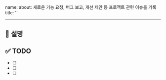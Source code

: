 name: <!--이 템플릿이 어떤 종류의 이슈를 작성하기 위한 것인지 명확하게 설명하는 짧은 문구.-->
about: 새로운 기능 요청, 버그 보고, 개선 제안 등 프로젝트 관련 이슈를 기록
title: ''

---

## 🚀 설명

<!-- 이 이슈가 무엇을 해결하려는지, 왜 필요한지 간결하게 설명해주세요. -->
<!-- (예: 로그인 페이지에서 특정 상황 시 오류 발생, 새로운 사용자 프로필 편집 기능 추가 요청) -->

## ✅ TODO

<!-- 이 이슈를 해결하기 위해 수행할 구체적인 작업들을 체크리스트 형태로 작성해주세요. -->

- [ ]
- [ ]
- [ ]

